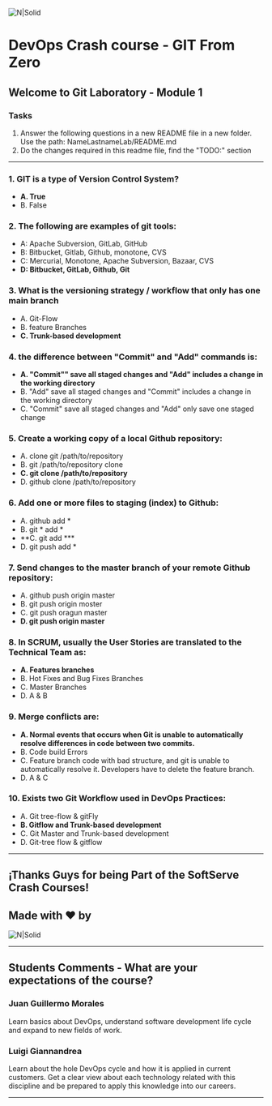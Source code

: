 ![N|Solid](https://media-exp2.licdn.com/dms/image/C4E0BAQEhqEYDn2-LkA/company-logo_100_100/0/1580391093627?e=1663200000&v=beta&t=EO7vueG3ailmZ1RfTbu4knkfQGiqf5LZa1RJ90nt5do)

# DevOps Crash course -​ GIT From Zero
## Welcome to Git Laboratory - Module 1

### Tasks
1. Answer the following questions in a new README file in a new folder. Use the path: NameLastnameLab/README.md
2. Do the changes required in this readme file, find the "TODO:" section

---
### 1. GIT is a type of Version Control System?
- **A. True** <br>
- B. False <br>

### 2. The following are examples of git tools:
- A: Apache Subversion, GitLab, GitHub <br>
- B: Bitbucket, Gitlab, Github, monotone, CVS <br>
- C: Mercurial, Monotone, Apache Subversion, Bazaar, CVS <br>
- **D: Bitbucket, GitLab, Github, Git** <br>

### 3. What is the versioning strategy / workflow that only has one main branch
- A. Git-Flow
- B. feature Branches
- **C. Trunk-based development**

### 4. the difference between "Commit" and "Add" commands is:
- **A. "Commit"" save all staged changes and "Add" includes a change in the working directory**
- B. "Add" save all staged changes and "Commit" includes a change in the working directory
- C. "Commit" save all staged changes and "Add" only save one staged change

### 5. Create a working copy of a local Github repository:
- A. clone git /path/to/repository
- B. git /path/to/repository clone 
- **C. git clone /path/to/repository**
- D. github clone /path/to/repository 

### 6. Add one or more files to staging (index) to Github:
- A. github add *
- B. git * add * 
- **C. git add ***
- D. git push add * 

### 7. Send changes to the master branch of your remote  Github repository:
- A. github push origin master
- B. git push origin moster
- C. git push oragun master
- **D. git push origin master**

### 8. In SCRUM, usually the User Stories are translated to the Technical Team as:
- **A. Features branches**
- B. Hot Fixes and Bug Fixes Branches
- C. Master Branches
- D. A & B

### 9. Merge conflicts are:
- **A. Normal events that occurs when Git is unable to automatically resolve differences in code between two commits.**
- B. Code build Errors
- C. Feature branch code with bad structure, and git is unable to automatically resolve it. Developers have to delete the feature branch.
- D. A & C

### 10. Exists two Git Workflow used in DevOps Practices:
- A. Git tree-flow & gitFly
- **B. Gitflow and Trunk-based development**
- C. Git Master and Trunk-based development 
- D. Git-tree flow & gitflow 

---
## ¡Thanks Guys for being Part of the SoftServe Crash Courses! 
## Made with ❤ by 
![N|Solid](https://mms.businesswire.com/media/20211116006314/es/832960/4/SoftServe_Logo_2.jpg)

---
## Students Comments - What are your expectations of the course?

### Juan Guillermo Morales
Learn basics about DevOps, understand software development life cycle and expand to new fields of work. 

### Luigi Giannandrea
Learn about the hole DevOps cycle and how it is applied in current customers. Get a clear view about each technology related with this discipline and be prepared to apply this knowledge into our careers.

---
